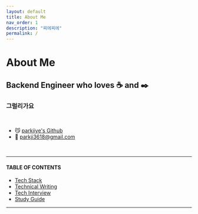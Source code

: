 ```yaml
---
layout: default
title: About Me
nav_order: 1
description: "찌에찌에"
permalink: /
---
```


# About Me

## Backend Engineer who loves :coffee: and :black_nib:
### 그럴리가요

<br />

- 😼 [parkjiye's Github](https://github.com/parkjiye)
- 💌 parkji3618@gmail.com

<br />

---

#### TABLE OF CONTENTS

* [Tech Stack](/tech-stack)
* [Technical Writing](/technical-writing)
* [Tech Interview](/tech-interview)
* [Study Guide](/study-guide)

---
